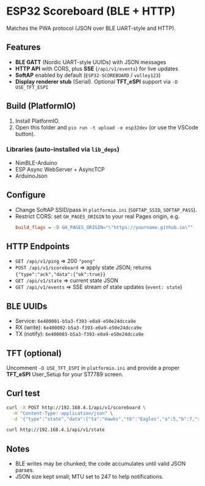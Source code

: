 # ESP32 Scoreboard (BLE + HTTP)

Matches the PWA protocol (JSON over BLE UART-style and HTTP).

## Features
- **BLE GATT** (Nordic UART-style UUIDs) with JSON messages
- **HTTP API** with CORS, plus **SSE** (`/api/v1/events`) for live updates
- **SoftAP** enabled by default (`ESP32-SCOREBOARD` / `volley123`)
- **Display renderer stub** (Serial). Optional **TFT_eSPI** support via `-D USE_TFT_ESPI`

## Build (PlatformIO)
1. Install PlatformIO.
2. Open this folder and `pio run -t upload -e esp32dev` (or use the VSCode button).

### Libraries (auto-installed via `lib_deps`)
- NimBLE-Arduino
- ESP Async WebServer + AsyncTCP
- ArduinoJson

## Configure
- Change SoftAP SSID/pass in `platformio.ini` (`SOFTAP_SSID`, `SOFTAP_PASS`).
- Restrict CORS: set `GH_PAGES_ORIGIN` to your real Pages origin, e.g.
  ```ini
  build_flags = -D GH_PAGES_ORIGIN="\"https://yourname.github.io\""
  ```

## HTTP Endpoints
- `GET /api/v1/ping` => 200 `"pong"`
- `POST /api/v1/scoreboard` => apply state JSON; returns `{"type":"ack","data":{"ok":true}}`
- `GET /api/v1/state` => current state JSON
- `GET /api/v1/events` => SSE stream of state updates (`event: state`)

## BLE UUIDs
- Service: `6e400001-b5a3-f393-e0a9-e50e24dcca9e`
- RX (write): `6e400002-b5a3-f393-e0a9-e50e24dcca9e`
- TX (notify): `6e400003-b5a3-f393-e0a9-e50e24dcca9e`

## TFT (optional)
Uncomment `-D USE_TFT_ESPI` in `platformio.ini` and provide a proper **TFT_eSPI** User_Setup for your ST7789 screen.

## Curl test
```bash
curl -X POST http://192.168.4.1/api/v1/scoreboard \
  -H "Content-Type: application/json" \
  -d '{"type":"state","data":{"ta":"Hawks","tb":"Eagles","a":5,"b":7,"sv":"B","set":1,"ma":0,"mb":0,"bo":3}}'

curl http://192.168.4.1/api/v1/state
```

## Notes
- BLE writes may be chunked; the code accumulates until valid JSON parses.
- JSON size kept small; MTU set to 247 to help notifications.

